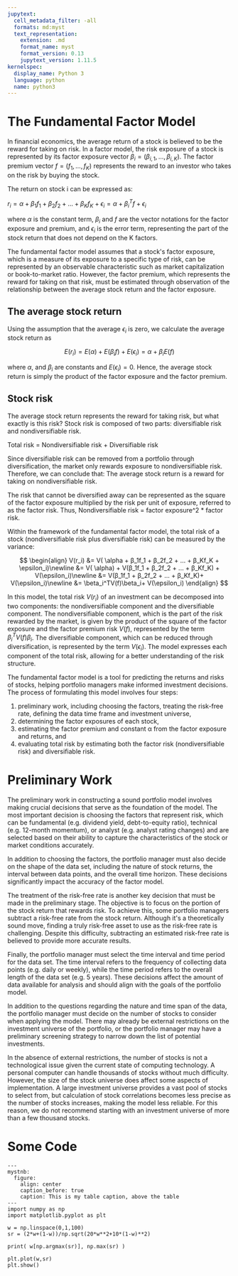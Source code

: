 ```yaml
---
jupytext:
  cell_metadata_filter: -all
  formats: md:myst
  text_representation:
    extension: .md
    format_name: myst
    format_version: 0.13
    jupytext_version: 1.11.5
kernelspec:
  display_name: Python 3
  language: python
  name: python3
---
```


# The Fundamental Factor Model

In financial economics, the average return of a stock is believed to be the reward for taking on risk. In a factor model, the risk exposure of a stock is represented by its factor exposure vector $\beta_i = (\beta_{i,1},...,\beta_{i,K})$. The factor premium vector $f = (f_1,...,f_K)$ represents the reward to an investor who takes on the risk by buying the stock.

The return on stock i can be expressed as:

$r_i = \alpha + β_1f_1 + β_2f_2 + ... + β_Kf_K + \epsilon_i = \alpha + \beta_i^T f + \epsilon_i$

where $\alpha$ is the constant term, $\beta_i$ and $f$ are the vector notations for the factor exposure and premium, and $\epsilon_i$ is the error term, representing the part of the stock return that does not depend on the K factors.

The fundamental factor model assumes that a stock's factor exposure, which is a measure of its exposure to a specific type of risk, can be represented by an observable characteristic such as market capitalization or book-to-market ratio. However, the factor premium, which represents the reward for taking on that risk, must be estimated through observation of the relationship between the average stock return and the factor exposure.

## The average stock return 

Using the assumption that the average $\epsilon_i$ is zero, we calculate the average stock return as

$$E(r_i) = E(\alpha) + E(β_if)+E(\epsilon_i)=\alpha + β_iE(f)$$

where $\alpha$, and $β_i$ are constants and $E(\epsilon_i)=0$. Hence, the average stock return is simply the product of the factor exposure and the factor premium.

## Stock risk

The average stock return represents the reward for taking risk, but what exactly is this risk? Stock risk is composed of two parts: diversifiable risk and nondiversifiable risk.

Total risk  = Nondiversifiable risk + Diversifiable risk

Since diversifiable risk can be removed from a portfolio through diversification, the market only rewards exposure to nondiversifiable risk. Therefore, we can conclude that: The average stock return is a reward for taking on nondiversifiable risk.

The risk that cannot be diversified away can be represented as the square of the factor exposure multiplied by the risk per unit of exposure, referred to as the factor risk. Thus, Nondiversifiable risk = factor exposure^2 * factor risk.

Within the framework of the fundamental factor model, the total risk of a stock (nondiversifiable risk plus diversifiable risk) can be measured by the variance:

$$
\begin{align}
V(r_i) &= V( \alpha + β_1f_1 + β_2f_2 + ... + β_Kf_K + \epsilon_i)\newline
&= V( \alpha) + V(β_1f_1 + β_2f_2 + ... + β_Kf_K) + V(\epsilon_i)\newline
&= V(β_1f_1 + β_2f_2 + ... + β_Kf_K)+ V(\epsilon_i)\newline
&= \beta_i^TV(f)\beta_i+ V(\epsilon_i)
\end{align}
$$

In this model, the total risk $V(r_i)$ of an investment can be decomposed into two components: the nondiversifiable component and the diversifiable component. The nondiversifiable component, which is the part of the risk rewarded by the market, is given by the product of the square of the factor exposure and the factor premium risk $V(f)$, represented by the term $\beta_i^TV(f)\beta_i$. The diversifiable component, which can be reduced through diversification, is represented by the term $V(\epsilon_i)$. The model expresses each component of the total risk, allowing for a better understanding of the risk structure.


The fundamental factor model is a tool for predicting the returns and risks of stocks, helping portfolio managers make informed investment decisions. The process of formulating this model involves four steps: 
1) preliminary work, including choosing the factors, treating the risk-free rate, defining the data time frame and investment universe, 
2) determining the factor exposures of each stock, 
3) estimating the factor premium and constant α from the factor exposure and returns, and 
4) evaluating total risk by estimating both the factor risk (nondiversifiable risk) and diversifiable risk.


# Preliminary Work
The preliminary work in constructing a sound portfolio model involves making crucial decisions that serve as the foundation of the model. The most important decision is choosing the factors that represent risk, which can be fundamental (e.g. dividend yield, debt-to-equity ratio), technical (e.g. 12-month momentum), or analyst (e.g. analyst rating changes) and are selected based on their ability to capture the characteristics of the stock or market conditions accurately.

In addition to choosing the factors, the portfolio manager must also decide on the shape of the data set, including the nature of stock returns, the interval between data points, and the overall time horizon. These decisions significantly impact the accuracy of the factor model.

The treatment of the risk-free rate is another key decision that must be made in the preliminary stage. The objective is to focus on the portion of the stock return that rewards risk. To achieve this, some portfolio managers subtract a risk-free rate from the stock return. Although it's a theoretically sound move, finding a truly risk-free asset to use as the risk-free rate is challenging. Despite this difficulty, subtracting an estimated risk-free rate is believed to provide more accurate results.

Finally, the portfolio manager must select the time interval and time period for the data set. The time interval refers to the frequency of collecting data points (e.g. daily or weekly), while the time period refers to the overall length of the data set (e.g. 5 years). These decisions affect the amount of data available for analysis and should align with the goals of the portfolio model.

In addition to the questions regarding the nature and time span of the data, the portfolio manager must decide on the number of stocks to consider when applying the model. There may already be external restrictions on the investment universe of the portfolio, or the portfolio manager may have a preliminary screening strategy to narrow down the list of potential investments.

In the absence of external restrictions, the number of stocks is not a technological issue given the current state of computing technology. A personal computer can handle thousands of stocks without much difficulty. However, the size of the stock universe does affect some aspects of implementation. A large investment universe provides a vast pool of stocks to select from, but calculation of stock correlations becomes less precise as the number of stocks increases, making the model less reliable. For this reason, we do not recommend starting with an investment universe of more than a few thousand stocks.



# Some Code
```{code-cell}
---
mystnb:
  figure:
    align: center
    caption_before: true
    caption: This is my table caption, above the table
---
import numpy as np
import matplotlib.pyplot as plt

w = np.linspace(0,1,100)
sr = (2*w+(1-w))/np.sqrt(20*w**2+10*(1-w)**2)

print( w[np.argmax(sr)], np.max(sr) )
```

```{code-cell}
plt.plot(w,sr)
plt.show()
```

